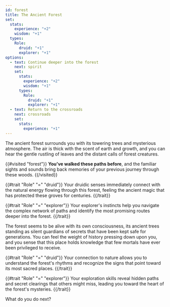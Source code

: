```yaml
---
id: forest
title: The Ancient Forest
set:
  stats:
    experience: "+2"
    wisdom: "+1"
  types:
    Role:
      druid: "+1"
      explorer: "+1"
options:
  - text: Continue deeper into the forest
    next: spirit
    set:
      stats:
        experience: "+2"
        wisdom: "+1"
      types:
        Role:
          druid: "+1"
          explorer: "+1"
  - text: Return to the crossroads
    next: crossroads
    set:
      stats:
        experience: "+1"
---
```


The ancient forest surrounds you with its towering trees and mysterious atmosphere. The air is thick with the scent of earth and growth, and you can hear the gentle rustling of leaves and the distant calls of forest creatures.

{{#visited "forest"}}
**You've walked these paths before**, and the familiar sights and sounds bring back memories of your previous journey through these woods.
{{/visited}}

{{#trait "Role" "=" "druid"}}
Your druidic senses immediately connect with the natural energy flowing through this forest, feeling the ancient magic that has protected these groves for centuries.
{{/trait}}

{{#trait "Role" "=" "explorer"}}
Your explorer's instincts help you navigate the complex network of paths and identify the most promising routes deeper into the forest.
{{/trait}}

The forest seems to be alive with its own consciousness, its ancient trees standing as silent guardians of secrets that have been kept safe for generations. You can feel the weight of history pressing down upon you, and you sense that this place holds knowledge that few mortals have ever been privileged to receive.

{{#trait "Role" "=" "druid"}}
Your connection to nature allows you to understand the forest's rhythms and recognize the signs that point toward its most sacred places.
{{/trait}}

{{#trait "Role" "=" "explorer"}}
Your exploration skills reveal hidden paths and secret clearings that others might miss, leading you toward the heart of the forest's mysteries.
{{/trait}}

What do you do next? 